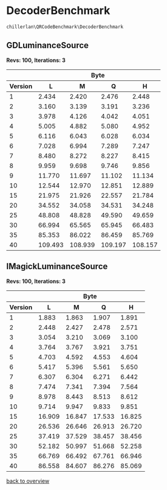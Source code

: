 # DecoderBenchmark

`chillerlan\QRCodeBenchmark\DecoderBenchmark`

## GDLuminanceSource

**Revs: 100, Iterations: 3**

<table><thead>
<tr><th></th><th colspan="4">Byte</th></tr>
<tr><th>Version</th><th>L</th><th>M</th><th>Q</th><th>H</th></tr>
</thead><tbody>
<tr><td>1</td><td>2.434</td><td>2.420</td><td>2.476</td><td>2.448</td></tr>
<tr><td>2</td><td>3.160</td><td>3.139</td><td>3.191</td><td>3.236</td></tr>
<tr><td>3</td><td>3.978</td><td>4.126</td><td>4.042</td><td>4.051</td></tr>
<tr><td>4</td><td>5.005</td><td>4.882</td><td>5.080</td><td>4.952</td></tr>
<tr><td>5</td><td>6.116</td><td>6.043</td><td>6.028</td><td>6.034</td></tr>
<tr><td>6</td><td>7.028</td><td>6.994</td><td>7.289</td><td>7.247</td></tr>
<tr><td>7</td><td>8.480</td><td>8.272</td><td>8.227</td><td>8.415</td></tr>
<tr><td>8</td><td>9.959</td><td>9.698</td><td>9.746</td><td>9.856</td></tr>
<tr><td>9</td><td>11.770</td><td>11.697</td><td>11.102</td><td>11.134</td></tr>
<tr><td>10</td><td>12.544</td><td>12.970</td><td>12.851</td><td>12.889</td></tr>
<tr><td>15</td><td>21.975</td><td>21.926</td><td>22.557</td><td>21.784</td></tr>
<tr><td>20</td><td>34.552</td><td>34.058</td><td>34.531</td><td>34.248</td></tr>
<tr><td>25</td><td>48.808</td><td>48.828</td><td>49.590</td><td>49.659</td></tr>
<tr><td>30</td><td>66.994</td><td>65.565</td><td>65.945</td><td>66.483</td></tr>
<tr><td>35</td><td>85.353</td><td>86.022</td><td>86.459</td><td>85.769</td></tr>
<tr><td>40</td><td>109.493</td><td>108.939</td><td>109.197</td><td>108.157</td></tr>
</tbody></table>

## IMagickLuminanceSource

**Revs: 100, Iterations: 3**

<table><thead>
<tr><th></th><th colspan="4">Byte</th></tr>
<tr><th>Version</th><th>L</th><th>M</th><th>Q</th><th>H</th></tr>
</thead><tbody>
<tr><td>1</td><td>1.883</td><td>1.863</td><td>1.907</td><td>1.891</td></tr>
<tr><td>2</td><td>2.448</td><td>2.427</td><td>2.478</td><td>2.571</td></tr>
<tr><td>3</td><td>3.054</td><td>3.210</td><td>3.069</td><td>3.100</td></tr>
<tr><td>4</td><td>3.764</td><td>3.767</td><td>3.921</td><td>3.751</td></tr>
<tr><td>5</td><td>4.703</td><td>4.592</td><td>4.553</td><td>4.604</td></tr>
<tr><td>6</td><td>5.417</td><td>5.396</td><td>5.561</td><td>5.650</td></tr>
<tr><td>7</td><td>6.307</td><td>6.304</td><td>6.271</td><td>6.442</td></tr>
<tr><td>8</td><td>7.474</td><td>7.341</td><td>7.394</td><td>7.564</td></tr>
<tr><td>9</td><td>8.978</td><td>8.443</td><td>8.513</td><td>8.612</td></tr>
<tr><td>10</td><td>9.714</td><td>9.947</td><td>9.833</td><td>9.851</td></tr>
<tr><td>15</td><td>16.909</td><td>16.847</td><td>17.533</td><td>16.825</td></tr>
<tr><td>20</td><td>26.536</td><td>26.646</td><td>26.913</td><td>26.720</td></tr>
<tr><td>25</td><td>37.419</td><td>37.529</td><td>38.457</td><td>38.456</td></tr>
<tr><td>30</td><td>52.182</td><td>50.997</td><td>51.668</td><td>52.258</td></tr>
<tr><td>35</td><td>66.769</td><td>66.492</td><td>67.761</td><td>66.946</td></tr>
<tr><td>40</td><td>86.558</td><td>84.607</td><td>86.276</td><td>85.069</td></tr>
</tbody></table>

[back to overview](./Benchmark.md)